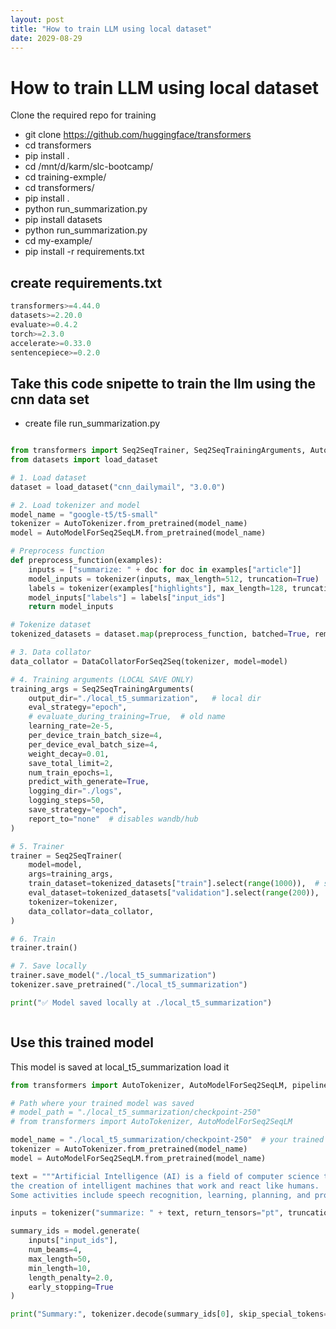 ```yaml
---
layout: post
title: "How to train LLM using local dataset"
date: 2029-08-29
---
```

# How to train LLM using local dataset

Clone the required repo for training
- git clone https://github.com/huggingface/transformers
- cd transformers
- pip install .
-    cd /mnt/d/karm/slc-bootcamp/
-    cd training-exmple/
-    cd transformers/
-    pip install .
-    python run_summarization.py
-    pip install datasets
-    python run_summarization.py
-    cd my-example/
-    pip install -r requirements.txt

## create requirements.txt
```python
transformers>=4.44.0
datasets>=2.20.0
evaluate>=0.4.2
torch>=2.3.0
accelerate>=0.33.0
sentencepiece>=0.2.0

```
## Take this code snipette to train the llm using the cnn data set
- create file run_summarization.py
```python

from transformers import Seq2SeqTrainer, Seq2SeqTrainingArguments, AutoTokenizer, AutoModelForSeq2SeqLM, DataCollatorForSeq2Seq
from datasets import load_dataset

# 1. Load dataset
dataset = load_dataset("cnn_dailymail", "3.0.0")

# 2. Load tokenizer and model
model_name = "google-t5/t5-small"
tokenizer = AutoTokenizer.from_pretrained(model_name)
model = AutoModelForSeq2SeqLM.from_pretrained(model_name)

# Preprocess function
def preprocess_function(examples):
    inputs = ["summarize: " + doc for doc in examples["article"]]
    model_inputs = tokenizer(inputs, max_length=512, truncation=True)
    labels = tokenizer(examples["highlights"], max_length=128, truncation=True)
    model_inputs["labels"] = labels["input_ids"]
    return model_inputs

# Tokenize dataset
tokenized_datasets = dataset.map(preprocess_function, batched=True, remove_columns=["article", "highlights", "id"])

# 3. Data collator
data_collator = DataCollatorForSeq2Seq(tokenizer, model=model)

# 4. Training arguments (LOCAL SAVE ONLY)
training_args = Seq2SeqTrainingArguments(
    output_dir="./local_t5_summarization",   # local dir
    eval_strategy="epoch",
    # evaluate_during_training=True,  # old name
    learning_rate=2e-5,
    per_device_train_batch_size=4,
    per_device_eval_batch_size=4,
    weight_decay=0.01,
    save_total_limit=2,
    num_train_epochs=1,
    predict_with_generate=True,
    logging_dir="./logs",
    logging_steps=50,
    save_strategy="epoch",
    report_to="none"  # disables wandb/hub
)

# 5. Trainer
trainer = Seq2SeqTrainer(
    model=model,
    args=training_args,
    train_dataset=tokenized_datasets["train"].select(range(1000)),  # small subset for local test
    eval_dataset=tokenized_datasets["validation"].select(range(200)),
    tokenizer=tokenizer,
    data_collator=data_collator,
)

# 6. Train
trainer.train()

# 7. Save locally
trainer.save_model("./local_t5_summarization")
tokenizer.save_pretrained("./local_t5_summarization")

print("✅ Model saved locally at ./local_t5_summarization")



```

## Use this trained model 
This model is saved at local_t5_summarization load it 

```python
from transformers import AutoTokenizer, AutoModelForSeq2SeqLM, pipeline

# Path where your trained model was saved
# model_path = "./local_t5_summarization/checkpoint-250"
# from transformers import AutoTokenizer, AutoModelForSeq2SeqLM

model_name = "./local_t5_summarization/checkpoint-250"  # your trained checkpoint
tokenizer = AutoTokenizer.from_pretrained(model_name)
model = AutoModelForSeq2SeqLM.from_pretrained(model_name)

text = """Artificial Intelligence (AI) is a field of computer science that emphasizes
the creation of intelligent machines that work and react like humans.
Some activities include speech recognition, learning, planning, and problem-solving."""

inputs = tokenizer("summarize: " + text, return_tensors="pt", truncation=True)

summary_ids = model.generate(
    inputs["input_ids"],
    num_beams=4,
    max_length=50,
    min_length=10,
    length_penalty=2.0,
    early_stopping=True
)

print("Summary:", tokenizer.decode(summary_ids[0], skip_special_tokens=True))


```
